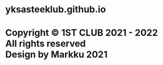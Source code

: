 # yksasteeklub.github.io

<h1>
Copyright © 1ST CLUB 2021 - 2022 All rights reserved <br>Design by Markku 2021
<body>
